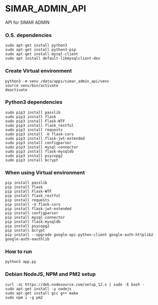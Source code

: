 # SIMAR_ADMIN_API
API for SIMAR ADMIN


### O.S. dependencies
```
sudo apt-get install python3
sudo apt-get install python3-pip
sudo apt-get install mysql-client
sudo apt install default-libmysqlclient-dev
```

### Create Virtual environment
```
python3 -m venv /data/apps/simar_admin_api/venv
source venv/bin/activate
deactivate

```

### Python3 dependencies
```
sudo pip3 install passlib
sudo pip3 install flask
sudo pip3 install Flask-WTF
sudo pip3 install flask_restful
sudo pip3 install requests
sudo pip3 install -U flask-cors
sudo pip3 install flask-jwt-extended
sudo pip3 install configparser
sudo pip3 install mysql-connector
sudo pip3 install flask-mysqldb
sudo pip3 install psycopg2
sudo pip3 install bcrypt

```

### When using Virtual environment
```
pip install passlib
pip install flask
pip install Flask-WTF
pip install flask_restful
pip install requests
pip install -U flask-cors
pip install flask-jwt-extended
pip install configparser
pip install mysql-connector
pip install flask-mysqldb
pip install psycopg2
pip install bcrypt
pip install --upgrade google-api-python-client google-auth-httplib2 google-auth-oauthlib
```

### How to run
```
python3 app.py
```
### Debian NodeJS, NPM and PM2 setup
```
curl -sL https://deb.nodesource.com/setup_12.x | sudo -E bash -
sudo apt-get install -y nodejs
sudo apt-get install gcc g++ make
sudo npm i -g pm2

```